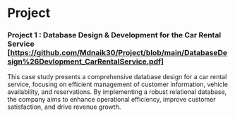 # Project

### Project 1 : Database Design & Development for the Car Rental Service  [https://github.com/Mdnaik30/Project/blob/main/DatabaseDesign%26Devlopment_CarRentalService.pdf]

This case study presents a comprehensive database design for a car rental service, focusing on efficient management of customer information, vehicle availability, and reservations. By implementing a robust relational database, the company aims to enhance operational efficiency, improve customer satisfaction, and drive revenue growth.
